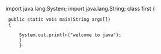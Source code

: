 import java.lang.System;
import java.lang.String;
class first
{
   
	 public static vois main(String args[])
	 {
     
		 System.out.println("welcome to java");
		 }
		 }
